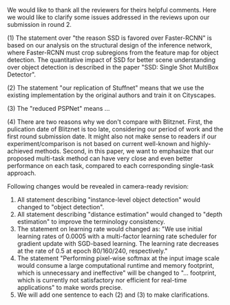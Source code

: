 We would like to thank all the reviewers for theirs helpful comments.
Here we would like to clarify some issues addressed in the reviews upon our submission in round 2.

(1) The statement over "the reason SSD is favored over Faster-RCNN" is based on our analysis on the structural design of the inference network, where Faster-RCNN must crop subregions from the feature map for object detection. The quantitative impact of SSD for better scene understanding over object detection is described in the paper "SSD: Single Shot MultiBox Detector".

(2) The statement "our replication of Stuffnet" means that we use the existing implementation by the original authors and train it on Cityscapes.

(3) The "reduced PSPNet" means ...

(4) There are two reasons why we don't compare with Blitznet. First, the pulication date of Blitznet is too late, considering our period of work and the first round submission date. It might also not make sense to readers if our experiment/comparison is not based on current well-known and highly-achieved methods. Second, in this paper, we want to emphasize that our proposed multi-task method can have very close and even better performance on each task, compared to each corresponding single-task approach.

Following changes would be revealed in camera-ready revision:

1. All statement describing "instance-level object detection" would changed to "object detection".
2. All statement describing "distance estimation" would changed to "depth estimation" to improve the terminology consistency.
3. The statement on learning rate would changed as: "We use initial learning rates of 0.0005 with a multi-factor learning rate scheduler for gradient update with SGD-based learning. The learning rate decreases at the rate of 0.5 at epoch 80/160/240, respectively."
4. The statement "Performing pixel-wise softmax at the input image scale would consume a large computational runtime and memory footprint, which is unnecessary and ineffective" will be changed to "... footprint, which is currently not satisfactory nor efficient for real-time applications" to make words precise.
5. We will add one sentence to each (2) and (3) to make clarifications.
